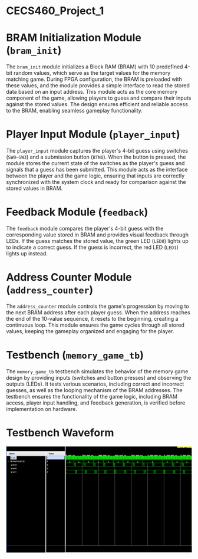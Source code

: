# CECS460_Project_1

# BRAM Initialization Module (`bram_init`)

The `bram_init` module initializes a Block RAM (BRAM) with 10 predefined 4-bit random values, which serve as the target values for the memory matching game. During FPGA configuration, the BRAM is preloaded with these values, and the module provides a simple interface to read the stored data based on an input address. This module acts as the core memory component of the game, allowing players to guess and compare their inputs against the stored values. The design ensures efficient and reliable access to the BRAM, enabling seamless gameplay functionality.

# Player Input Module (`player_input`)

The `player_input` module captures the player's 4-bit guess using switches (`SW0–SW3`) and a submission button (`BTN0`). When the button is pressed, the module stores the current state of the switches as the player's guess and signals that a guess has been submitted. This module acts as the interface between the player and the game logic, ensuring that inputs are correctly synchronized with the system clock and ready for comparison against the stored values in BRAM.

# Feedback Module (`feedback`)

The `feedback` module compares the player's 4-bit guess with the corresponding value stored in BRAM and provides visual feedback through LEDs. If the guess matches the stored value, the green LED (`LED0`) lights up to indicate a correct guess. If the guess is incorrect, the red LED (`LED1`) lights up instead.

# Address Counter Module (`address_counter`)

The `address_counter` module controls the game's progression by moving to the next BRAM address after each player guess. When the address reaches the end of the 10-value sequence, it resets to the beginning, creating a continuous loop. This module ensures the game cycles through all stored values, keeping the gameplay organized and engaging for the player.

# Testbench (`memory_game_tb`)

The `memory_game_tb` testbench simulates the behavior of the memory game design by providing inputs (switches and button presses) and observing the outputs (LEDs). It tests various scenarios, including correct and incorrect guesses, as well as the looping mechanism of the BRAM addresses. The testbench ensures the functionality of the game logic, including BRAM access, player input handling, and feedback generation, is verified before implementation on hardware.

# Testbench Waveform

<img src="waveform.png">
